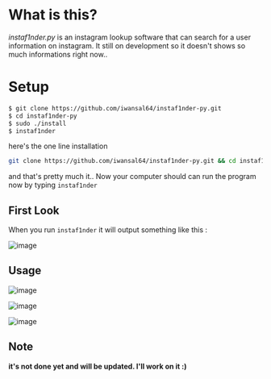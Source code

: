 # What is this?
_instaf1nder.py_ is an instagram lookup software that can search for a user information on instagram. It still on development so it doesn't shows so much informations right now..

# Setup
```sh
$ git clone https://github.com/iwansal64/instaf1nder-py.git
$ cd instaf1nder-py
$ sudo ./install
$ instaf1nder
```
here's the one line installation
```sh
git clone https://github.com/iwansal64/instaf1nder-py.git && cd instaf1nder-py && sudo ./install && instaf1nder
```

and that's pretty much it..
Now your computer should can run the program now by typing `instaf1nder`

## First Look
When you run `instaf1nder` it will output something like this :

![image](https://github.com/user-attachments/assets/374f0f89-2e7b-4fb3-aa59-90ddb811e928)

## Usage

![image](https://github.com/user-attachments/assets/290b99c1-5735-4596-ac69-55b477b592ea)

![image](https://github.com/user-attachments/assets/ae87a5e3-1a6d-4efc-a068-ce1a42b29822)

![image](https://github.com/user-attachments/assets/a63dfb21-fb19-4ae5-9c2f-cdef598962dc)

## Note
**it's not done yet and will be updated. I'll work on it :)**
